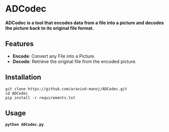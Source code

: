 # ADCodec

**ADCodec is a tool that encodes data from a file into a picture and decodes the picture back to its original file format.**

## Features

- **Encode**: Convert any File into a Picture.
- **Decode**: Retrieve the original file from the encoded picture.

## Installation

```
git clone https://github.com/aravind-manoj/ADCodec.git
cd ADCodec
pip install -r requirements.txt
```

## Usage

**`python ADCodec.py`**
